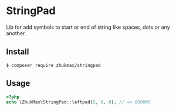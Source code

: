# StringPad
Lib for add symbols to start or end of string like spaces, dots or any another.

## Install
```console
$ composer require zhukmax/stringpad
```

## Usage

```php
<?php
echo \ZhukMax\StringPad::leftpad(5, 6, 0); // => 000005
```
